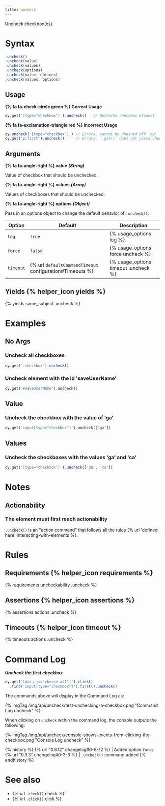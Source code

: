 ```yaml
---
title: uncheck
---
```


Uncheck checkbox(es).

# Syntax

```javascript
.uncheck()
.uncheck(value)
.uncheck(values)
.uncheck(options)
.uncheck(value, options)
.uncheck(values, options)
```

## Usage

**{% fa fa-check-circle green %} Correct Usage**

```javascript
cy.get('[type="checkbox"]').uncheck()   // Unchecks checkbox element
```

**{% fa fa-exclamation-triangle red %} Incorrect Usage**

```javascript
cy.uncheck('[type="checkbox"]') // Errors, cannot be chained off 'cy'
cy.get('p:first').uncheck()     // Errors, '.get()' does not yield checkbox
```

## Arguments

**{% fa fa-angle-right %} value**  ***(String)***

Value of checkbox that should be unchecked.

**{% fa fa-angle-right %} values**  ***(Array)***

Values of checkboxes that should be unchecked.

**{% fa fa-angle-right %} options**  ***(Object)***

Pass in an options object to change the default behavior of `.uncheck()`.

Option | Default | Description
--- | --- | ---
`log` | `true` | {% usage_options log %}
`force` | `false` | {% usage_options force uncheck %}
`timeout` | {% url `defaultCommandTimeout` configuration#Timeouts %} | {% usage_options timeout .uncheck %}

## Yields {% helper_icon yields %}

{% yields same_subject .uncheck %}

# Examples

## No Args

### Uncheck all checkboxes

```javascript
cy.get(':checkbox').uncheck()
```

### Uncheck element with the id 'saveUserName'

```javascript
cy.get('#saveUserName').uncheck()
```

## Value

### Uncheck the checkbox with the value of 'ga'

```javascript
cy.get('input[type="checkbox"]').uncheck(['ga'])
```

## Values

### Uncheck the checkboxes with the values 'ga' and 'ca'

```javascript
cy.get('[type="checkbox"]').uncheck(['ga', 'ca'])
```

# Notes

## Actionability

### The element must first reach actionability

`.uncheck()` is an "action command" that follows all the rules {% url 'defined here' interacting-with-elements %}.

# Rules

## Requirements {% helper_icon requirements %}

{% requirements uncheckability .uncheck %}

## Assertions {% helper_icon assertions %}

{% assertions actions .uncheck %}

## Timeouts {% helper_icon timeout %}

{% timeouts actions .uncheck %}

# Command Log

***Uncheck the first checkbox***

```javascript
cy.get('[data-js="choose-all"]').click()
  .find('input[type="checkbox"]').first().uncheck()
```

The commands above will display in the Command Log as:

{% imgTag /img/api/uncheck/test-unchecking-a-checkbox.png "Command Log uncheck" %}

When clicking on `uncheck` within the command log, the console outputs the following:

{% imgTag /img/api/uncheck/console-shows-events-from-clicking-the-checkbox.png "Console Log uncheck" %}

{% history %}
{% url "0.6.12" changelog#0-6-12 %} | Added option `force`
{% url "0.3.3" changelog#0-3-3 %} | `.uncheck()` command added
{% endhistory %}

# See also

- {% url `.check()` check %}
- {% url `.click()` click %}
